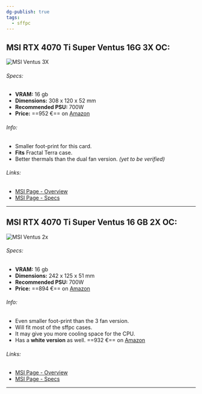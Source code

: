 ```yaml
---
dg-publish: true
tags:
  - sffpc
---
```

## MSI RTX 4070 Ti Super Ventus 16G 3X OC:
![MSI Ventus 3X](https://asset.msi.com/resize/image/global/product/product_1704700728b47381906e632e94e297c71f2a71782b.png62405b38c58fe0f07fcef2367d8a9ba1/1024.png)
###### Specs:
- **VRAM:** 16 gb
- **Dimensions:** 308 x 120 x 52 mm
- **Recommended PSU:** 700W
- **Price:** ==952 €== on [Amazon](https://www.amazon.it/MSI-GeForce-VENTUS-Scheda-Gaming/dp/B0CQMRVZ3M/ref=sr_1_1?__mk_it_IT=%C3%85M%C3%85%C5%BD%C3%95%C3%91&crid=1LKGBVFUFXIYG&dib=eyJ2IjoiMSJ9.6Iu-CxyY1h67gKqec9-D0EjtfDhL7VonMgKCYmXL4yqqXH5rbg49r5F3Dmq6P0wB3-UkxIWx2tkgFX4b_9JD5gF4UEDRTHg4I2toCm_oN5Am2zw8FIKnc91SoGjO8RFHNJcTvxFacA4LqPCC8FS_rEOw-ihBDzw7BW9YQpIl5reyNT3PtsoPtVrticMjDLbff0FSodaal3b1CxSwpsI_mNgZxd_-kGAKPROxxhKdqNvOQzXrCeDoPB0mIfYPmSIZYwkpmbw65olbQZknfkbtHggrW_SZ2bAUua_WcdpNsyI.ZAIE6vX6D-SXd-hMNDH55mvIeWZ8X5x1wqD5MrSDk48&dib_tag=se&keywords=rtx%2B4070ti%2Bsuper&qid=1710060741&sprefix=rtx%2B4070ti%2Bsuper%2Caps%2C145&sr=8-1&ufe=app_do%3Aamzn1.fos.9d4f9b77-768c-4a4e-94ad-33674c20ab35&th=1)
###### Info:
- Smaller foot-print for this card.
- **Fits** Fractal Terra case.
- Better thermals than the dual fan version. *(yet to be verified)*
###### Links:
- [MSI Page - Overview](https://it.msi.com/Graphics-Card/GeForce-RTX-4070-Ti-SUPER-16G-VENTUS-3X-OC/Overview)
- [MSI Page - Specs](https://it.msi.com/Graphics-Card/GeForce-RTX-4070-Ti-SUPER-16G-VENTUS-3X-OC/Specification)

---
## MSI RTX 4070 Ti Super Ventus 16 GB 2X OC:
![MSI Ventus 2x](https://asset.msi.com/resize/image/global/product/product_170470264377d616a9bdabc8ad2871825e65198ef5.png62405b38c58fe0f07fcef2367d8a9ba1/1024.png)
###### Specs:
- **VRAM:** 16 gb
- **Dimensions:** 242 x 125 x 51 mm
- **Recommended PSU:** 700W
- **Price:** ==894 €== on [Amazon](https://www.amazon.it/MSI-RTX-16G-2X-OC/dp/B0CSKD1366/ref=sr_1_1?__mk_it_IT=%C3%85M%C3%85%C5%BD%C3%95%C3%91&crid=1U09A3KEWX179&dib=eyJ2IjoiMSJ9.gGe9THswhJJm1_Zp0SrtQ_nQflpH5t6x2OYZCIQ9YcF6TOlsaictq6YSFI2U8oBc6iW7c6n9npNHAzdeCKbpPLzbdh1smOBwswDab47ZqN8IIx-j7bi3Y6JGM8d3aHA1ju9Ta_fmtP0jCvvAOb3_KWKP0KUQg_qMYOUHI5wmB3CLMHFPXltdZNZZIqZA6QUurUZTZ2WLSjc3SeS4cG8alKjlpc23Cwm0fzDnyyx9lV7f2pvnxxOd3-j_bw0gw_eJZUmPbtWrtxqGWlpW0iuI2gvJhWm56r2I2TDWM5FCT-c.00gSBF2FXzqvHPBQLzPqE01JvwQK4ruRNwA7e2JQC7Q&dib_tag=se&keywords=rtx+4070ti+super+ventus&qid=1710062985&sprefix=rtx+4070ti+super+ventus%2Caps%2C122&sr=8-1&ufe=app_do%3Aamzn1.fos.9d4f9b77-768c-4a4e-94ad-33674c20ab35)

###### Info:
- Even smaller foot-print than the 3 fan version.
- Will fit most of the sffpc cases.
- It may give you more cooling space for the CPU.
- Has a **white version** as well. ==932 €== on [Amazon](https://www.amazon.it/MSI-GeForce-Super-Ventus-White/dp/B0CSDN1GS8/ref=sr_1_7?__mk_it_IT=%C3%85M%C3%85%C5%BD%C3%95%C3%91&crid=2U9XSD42DD3Y1&dib=eyJ2IjoiMSJ9.rOPWWnUq1ZiiHk271bLWhM9tlEPPUjOUESr97F6GPBbCtyPbyFy4hw1bYPd9iNmrBJEybMdN5KKk-nplEivGh6QROSLayFh-uaV8remLmd51GfdFR8G2eDGft1nqqL7hijqC56n4FxayqBkxxrtK7vbTG9CFVsInwFdzarjCfmiWXcaeyeF0FusG_AOqD2CgOiHa0UkDYfOuUm-hGK8b2gBaSfb5U4dFNrumm3VuKb_8yUt1lFUWBQN23KaStK2JeBVpCQOVywBUv64wWz9HhO8zHRyF28TnoXV5OkwXGDA.tmPz-hjajMg0rIEnXD07EBrYeB6QPDw1eVIftd_Ybgk&dib_tag=se&keywords=rtx+4070+super+ventus&qid=1710064195&sprefix=rtx+4070+super+ventus%2Caps%2C145&sr=8-7&ufe=app_do%3Aamzn1.fos.9d4f9b77-768c-4a4e-94ad-33674c20ab35)

###### Links:
- [MSI Page - Overview](https://www.msi.com/Graphics-Card/GeForce-RTX-4070-Ti-SUPER-16G-VENTUS-2X-OC/Overview)
- [MSI Page - Specs](https://www.msi.com/Graphics-Card/GeForce-RTX-4070-Ti-SUPER-16G-VENTUS-2X-OC/Specification)

---